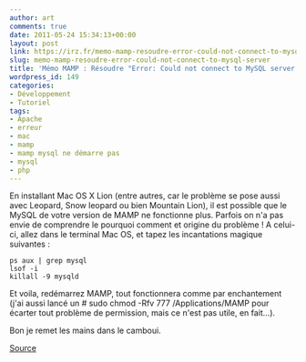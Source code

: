 ```yaml
---
author: art
comments: true
date: 2011-05-24 15:34:13+00:00
layout: post
link: https://irz.fr/memo-mamp-resoudre-error-could-not-connect-to-mysql-server/
slug: memo-mamp-resoudre-error-could-not-connect-to-mysql-server
title: 'Mémo MAMP : Résoudre "Error: Could not connect to MySQL server!"'
wordpress_id: 149
categories:
- Développement
- Tutoriel
tags:
- Apache
- erreur
- mac
- mamp
- mamp mysql ne démarre pas
- mysql
- php
---
```


En installant Mac OS X Lion (entre autres, car le problème se pose aussi avec Leopard, Snow leopard ou bien Mountain Lion), il est possible que le MySQL de votre version de MAMP ne fonctionne plus. Parfois on n'a pas envie de comprendre le pourquoi comment et origine du problème ! A celui-ci, allez dans le terminal Mac OS, et tapez les incantations magique suivantes :


    
    ps aux | grep mysql
    lsof -i
    killall -9 mysqld



Et voila, redémarrez MAMP, tout fonctionnera comme par enchantement (j'ai aussi lancé un # sudo chmod -Rfv 777 /Applications/MAMP pour écarter tout problème de permission, mais ce n'est pas utile, en fait...).

Bon je remet les mains dans le camboui.

[Source](http://forum.mamp.info/viewtopic.php?p=742#p742)
